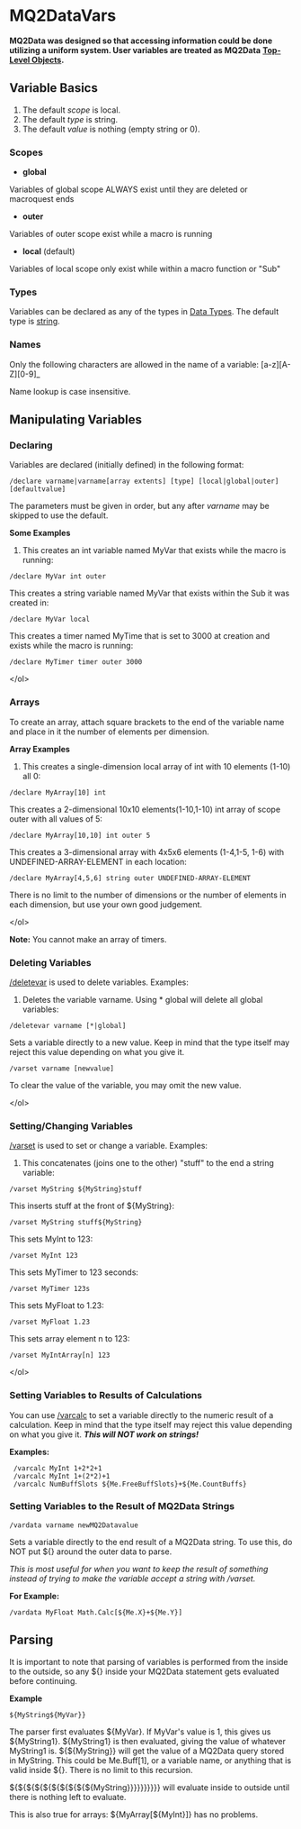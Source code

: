 # MQ2DataVars

**MQ2Data was designed so that accessing information could be done utilizing a uniform system. User variables are treated as MQ2Data** [**Top-Level Objects**](../data-types-and-top-level-objects/top-level-objects/)**.**

## Variable Basics

1. The default _scope_ is local.
2. The default _type_ is string.
3. The default _value_ is nothing \(empty string or 0\).

### Scopes

* **global**

Variables of global scope ALWAYS exist until they are deleted or macroquest ends

* **outer**

Variables of outer scope exist while a macro is running

* **local** \(default\)

Variables of local scope only exist while within a macro function or "Sub"

### Types

Variables can be declared as any of the types in [Data Types](../data-types-and-top-level-objects/data-types/). The default type is [string](../data-types-and-top-level-objects/data-types/datatype-string.md).

### Names

Only the following characters are allowed in the name of a variable: \[a-z\]\[A-Z\]\[0-9\]\_

Name lookup is case insensitive.

## Manipulating Variables

### Declaring

Variables are declared \(initially defined\) in the following format:

```text
/declare varname|varname[array extents] [type] [local|global|outer] [defaultvalue]
```

The parameters must be given in order, but any after _varname_ may be skipped to use the default.

**Some Examples**

1. This creates an int variable named MyVar that exists while the macro is running:

```text
/declare MyVar int outer
```

This creates a string variable named MyVar that exists within the Sub it was created in:

```text
/declare MyVar local
```

This creates a timer named MyTime that is set to 3000 at creation and exists while the macro is running:

```text
/declare MyTimer timer outer 3000
```

&lt;/ol&gt;

### Arrays

To create an array, attach square brackets to the end of the variable name and place in it the number of elements per dimension.

**Array Examples**

1. This creates a single-dimension local array of int with 10 elements \(1-10\) all 0:

```text
/declare MyArray[10] int
```

This creates a 2-dimensional 10x10 elements\(1-10,1-10\) int array of scope outer with all values of 5:

```text
/declare MyArray[10,10] int outer 5
```

This creates a 3-dimensional array with 4x5x6 elements \(1-4,1-5, 1-6\) with UNDEFINED-ARRAY-ELEMENT in each location:

```text
/declare MyArray[4,5,6] string outer UNDEFINED-ARRAY-ELEMENT
```

There is no limit to the number of dimensions or the number of elements in each dimension, but use your own good judgement.

&lt;/ol&gt;

**Note:** You cannot make an array of timers.

### Deleting Variables

[/deletevar](../commands/macro-commands/deletevar.md) is used to delete variables. Examples:

1. Deletes the variable varname. Using \* global will delete all global variables:

```text
/deletevar varname [*|global]
```

Sets a variable directly to a new value. Keep in mind that the type itself may reject this value depending on what you give it.

```text
/varset varname [newvalue]
```

To clear the value of the variable, you may omit the new value.

&lt;/ol&gt;

### Setting/Changing Variables

[/varset](../commands/macro-commands/varset.md) is used to set or change a variable. Examples:

1. This concatenates \(joins one to the other\) "stuff" to the end a string variable:

```text
/varset MyString ${MyString}stuff
```

This inserts stuff at the front of ${MyString}:

```text
/varset MyString stuff${MyString}
```

This sets MyInt to 123:

```text
/varset MyInt 123
```

This sets MyTimer to 123 seconds:

```text
/varset MyTimer 123s
```

This sets MyFloat to 1.23:

```text
/varset MyFloat 1.23
```

This sets array element n to 123:

```text
/varset MyIntArray[n] 123
```

&lt;/ol&gt;

### Setting Variables to Results of Calculations

You can use [/varcalc](../commands/macro-commands/varcalc.md) to set a variable directly to the numeric result of a calculation. Keep in mind that the type itself may reject this value depending on what you give it. _**This will NOT work on strings!**_

**Examples:**

```text
 /varcalc MyInt 1+2*2+1 
 /varcalc MyInt 1+(2*2)+1 
 /varcalc NumBuffSlots ${Me.FreeBuffSlots}+${Me.CountBuffs}
```

### Setting Variables to the Result of MQ2Data Strings

```text
/vardata varname newMQ2Datavalue
```

Sets a variable directly to the end result of a MQ2Data string. To use this, do NOT put ${} around the outer data to parse.

_This is most useful for when you want to keep the result of something instead of trying to make the variable accept a string with /varset._

**For Example:**

```text
/vardata MyFloat Math.Calc[${Me.X}+${Me.Y}]
```

## Parsing

It is important to note that parsing of variables is performed from the inside to the outside, so any ${} inside your MQ2Data statement gets evaluated before continuing.

**Example**

`${MyString${MyVar}}`

The parser first evaluates ${MyVar}. If MyVar's value is 1, this gives us ${MyString1}. ${MyString1} is then evaluated, giving the value of whatever MyString1 is. ${${MyString}} will get the value of a MQ2Data query stored in MyString. This could be Me.Buff\[1\], or a variable name, or anything that is valid inside ${}. There is no limit to this recursion.

${${${${${${${${${${MyString}}}}}}}}}} will evaluate inside to outside until there is nothing left to evaluate.

This is also true for arrays: ${MyArray\[${MyInt}\]} has no problems.

